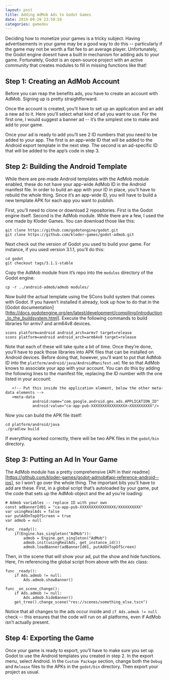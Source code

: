 ```yaml
---
layout: post
title: Adding AdMob Ads to Godot Games
date: 2019-09-28 23:59:59
categories: gamedev
---
```


Deciding how to monetize your games is a tricky subject.  Having advertisements in your game may be a good way to do this -- particularly if the game may not be worth a flat fee to an average player.  Unfortunately, the Godot engine doesnt have a built in mechanism for adding ads to your game.  Fortunately, Godot is an open-source project with an active community that creates modules to fill in missing functions like that!

## Step 1: Creating an AdMob Account

Before you can reap the benefits ads, you have to create an account with AdMob.  Signing up is pretty straightforward.

Once the account is created, you’ll have to set up an application and an add a new ad to it.  Here you’ll select what kind of ad you want to use.  For the first one, I would suggest a banner ad -- it’s the simplest one to make and add to your game.

Once your ad is ready to add you’ll see 2 ID numbers that you need to be added to your app.  The first is an app-wide ID that will be added to the Android export template in the next step.  The second is an ad-specific ID that will be added to the app’s code in step 3.

## Step 2: Building the Android Template

While there are pre-made Android templates with the AdMob module enabled, these do not have your app-wide AdMob ID in the Android manifest file.  In order to build an app with your ID in place, you’ll have to rebuild the whole thing.  Since it’s an app-wide ID, you will have to build a new template APK for each app you want to publish.

First, you’ll need to clone or download 2 repositories.  First is the Godot engine itself.  Second is the AdMob module.  While there are a few, I used the one made by Kloder Games.  You can download those like this:
```
git clone https://github.com/godotengine/godot.git
git clone https://github.com/kloder-games/godot-admob.git
```

Next check out the version of Godot you used to build your game.  For instance, if you used version 3.1.1, you’ll do this:
```
cd godot
git checkout tags/3.1.1-stable
```
Copy the AdMob module from it’s repo into the `modules` directory of the Godot engine:
```
cp -r ../android-admob/admob modules/
```
Now build the actual template using the SCons build system that comes with Godot.  If you haven’t installed it already, look up how to do that in the [Godot documentation][http://docs.godotengine.org/en/latest/development/compiling/introduction_to_the_buildsystem.html].  Execute the following commands to build libraries for armv7 and arm64v8 devices.
```
scons platform=android android_arch=armv7 target=release
scons platform=android android_arch=arm64v8 target=release
```
Note that each of these will take quite a bit of time.  Once they’re done, you’ll have to pack those libraries into APK files that can be installed on Android devices.  Before doing that, however, you’ll want to put that AdMob ID into the `platform/android/java/AndroidManifest.xml` file so that AdMob knows to associate your app with your account.  You can do this by adding the following lines to the manifest file, replacing the ID number with the one listed in your account:
```
   <!-- Put this inside the application element, below the other meta-data elements -->
   <meta-data
            android:name="com.google.android.gms.ads.APPLICATION_ID"
            android:value="ca-app-pub-XXXXXXXXXXXXXXXX~XXXXXXXXXX"/>
```
Now you can build the APK file itself:
```
cd platform/android/java
./gradlew build
```
If everything worked correctly, there will be two APK files in the `godot/bin` directory.

## Step 3: Putting an Ad In Your Game

The AdMob module has a pretty comprehensive [API in their readme][https://github.com/kloder-games/godot-admob#api-reference-android--ios], so I won’t go over the whole thing.  The important bits you’ll have to add are these.  First, in a global script that’s autoloaded by your game, put the code that sets up the AdMob object and the ad you’re loading:
```
# Admob variables -- replace ID with your own
const adBannerId01 = "ca-app-pub-XXXXXXXXXXXXXXXX/XXXXXXXXXX"
var usingRealAds = false
var putAdOnTopOfScreen = true
var admob = null

func _ready():
    if(Engine.has_singleton("AdMob")):
        admob = Engine.get_singleton("AdMob")
        admob.init(usingRealAds, get_instance_id())
        admob.loadBanner(adBannerId01, putAdOnTopOfScreen)
```
Then, in the scene that will show your ad, put the show and hide functions.  Here, I’m referencing the global script from above with the `Ads` class:
```
func _ready():
    if Ads.admob != null:
        Ads.admob.showBanner()

func _on_scene_change():
    if Ads.admob != null:
        Ads.admob.hideBanner()
    get_tree().change_scene("res://scenes/something_else.tscn")
```
Notice that all changes to the ads occur inside and `if Ads.admob != null` check -- this ensures that the code will run on all platforms, even if AdMob isn’t actually present.

## Step 4: Exporting the Game

Once your game is ready to export, you’ll have to make sure you set up Godot to use the Android templates you created in step 2. In the export menu, select Android.  In the `Custom Package` section, change both the `Debug` and `Release` files to the APKs in the `godot/bin` directory.  Then export your project as usual.
